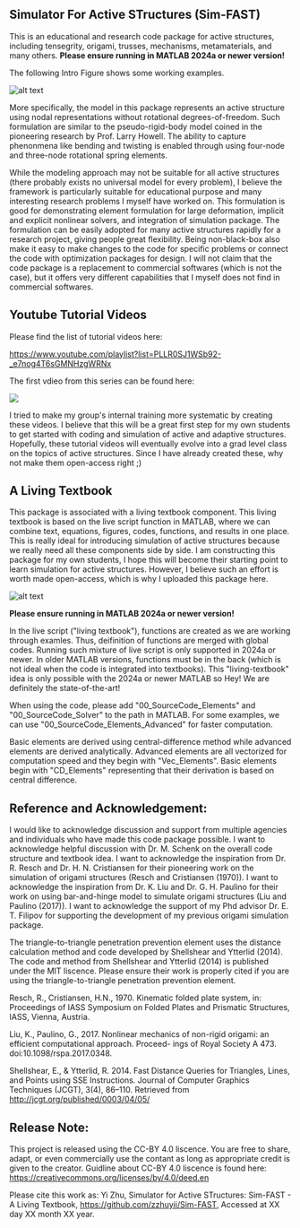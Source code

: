 ## Simulator For Active STructures (Sim-FAST)

This is an educational and research code package for active structures, including tensegrity, 
origami, trusses, mechanisms, metamaterials, and many others. **Please ensure running in MATLAB 2024a or newer version!**

The following Intro Figure shows some working examples.

![alt text](https://github.com/zzhuyii/Sim-FAST/blob/main/03_Figures_On_Git_Webpage/Intro.png)

More specifically, the model in this package represents an active structure 
using nodal representations without rotational degrees-of-freedom. 
Such formulation are similar to the pseudo-rigid-body model coined in the 
pioneering research by Prof. Larry Howell. 
The ability to capture phenonmena like bending and twisting is enabled 
through using four-node and three-node rotational spring elements. 

While the modeling approach may not be suitable for all active structures 
(there probably exists no universal model for every problem), I believe the 
framework is particularly suitable for educational purpose and many 
interesting research problems I myself have worked on. 
This formulation is good for demonstrating element formulation for
large deformation, implicit and explicit nonlinear solvers, 
and integration of simulation package. 
The formulation can be easily adopted for many active structures rapidly
for a research project, giving people great flexibility. 
Being non-black-box also make it easy to make changes to the code for 
specific problems or connect the code with optimization packages for design. 
I will not claim that the code package is a replacement to commercial 
softwares (which is not the case), but it offers very different capabilities 
that I myself does not find in commercial softwares. 


## Youtube Tutorial Videos

Please find the list of tutorial videos here:

https://www.youtube.com/playlist?list=PLLR0SJ1WSb92-_e7nog4T6sGMNHzgWRNx

The first vdieo from this series can be found here:

[![](https://img.youtube.com/vi/CvfD8SYBZcY/0.jpg)](https://www.youtube.com/watch?v=CvfD8SYBZcY&list=PLLR0SJ1WSb92-_e7nog4T6sGMNHzgWRNx)

I tried to make my group's internal training more systematic by creating these videos. I believe that this will be a great first step for my own students to get started with coding and simulation of active and adaptive structures. Hopefully, these tutorial videos will eventually evolve into a grad level class on the topics of active structures. Since I have already created these, why not make them open-access right ;)

 

## A Living Textbook 

This package is associated with  a living textbook component. 
This living textbook is based on the live script function in MATLAB, where we can combine text, equations, figures, codes, functions, and results in one place. 
This is really ideal for introducing simulation of active structures because we really need all these components side by side. 
I am constructing this package for my own students, I hope this will
become their starting point to learn simulation for active structures. 
However, I believe such an effort is worth made open-access, which is 
why I uploaded this package here.

![alt text](https://github.com/zzhuyii/Sim-FAST/blob/main/03_Figures_On_Git_Webpage/Feature.png)

**Please ensure running in MATLAB 2024a or newer version!**

In the live script ("living textbook"), functions are created as we are working through examles. Thus, deifinition of functions are merged with global codes. Running such mixture of live script is only supported in 2024a or newer. In older MATLAB versions, functions must be in the back (which is not ideal when the code is integrated into textbooks). This "living-textbook" idea is only possible with the 2024a or newer MATLAB so Hey! We are definitely the state-of-the-art!

When using the code, please add "00_SourceCode_Elements" and "00_SourceCode_Solver" 
to the path in MATLAB. For some examples, we can use "00_SourceCode_Elements_Advanced" 
for faster computation. 

Basic elements are derived using central-difference method while 
advanced elements are derived analytically. Advanced elements are all vectorized for
computation speed and they begin with "Vec_Elements". Basic elements begin with "CD_Elements"
representing that their derivation is based on central difference. 


## Reference and Acknowledgement:

I would like to acknowledge discussion and support from multiple agencies and individuals who have made this code package possible. 
I want to acknowledge helpful discussion with Dr. M. Schenk on the overall code structure and textbook idea. 
I want to acknowledge the inspiration from Dr. R. Resch and Dr. H. N. Cristiansen for their pioneering work on the simulation of origami structures (Resch and Cristiansen (1970)).
I want to acknowledge the inspiration from Dr. K. Liu and Dr. G. H. Paulino for their work on using bar-and-hinge model to simulate origami structures (Liu and Paulino (2017)).
I want to acknowledge the support of my Phd advisor Dr. E. T. Filipov for supporting the development of my previous origami simulation package. 


The triangle-to-triangle penetration prevention element uses the distance calculation method and code developed by Shellshear and Ytterlid (2014). 
The code and method from Shellshear and Ytterlid (2014) is published under the MIT liscence. 
Please ensure their work is properly cited if you are using the triangle-to-triangle penetration prevention element. 

Resch, R., Cristiansen, H.N., 1970. Kinematic folded plate system, in: Proceedings of IASS Symposium on Folded
Plates and Prismatic Structures, IASS, Vienna, Austria.

Liu, K., Paulino, G., 2017. Nonlinear mechanics of non-rigid origami: an efficient computational approach. Proceed-
ings of Royal Society A 473. doi:10.1098/rspa.2017.0348.

Shellshear, E., & Ytterlid, R. 2014. Fast Distance Queries for Triangles, Lines, and Points using SSE Instructions. Journal of Computer Graphics Techniques (JCGT), 3(4), 86–110. Retrieved from http://jcgt.org/published/0003/04/05/


## Release Note:

This project is released using the CC-BY 4.0 liscence. 
You are free to share, adapt, or even commercially use the contant as long as appropriate credit is given to the creator. 
Guidline about CC-BY 4.0 liscence is found here:
https://creativecommons.org/licenses/by/4.0/deed.en

Please cite this work as: Yi Zhu, Simulator for Active STructures: Sim-FAST - A Living Textbook, https://github.com/zzhuyii/Sim-FAST, Accessed at XX day XX month XX year. 


